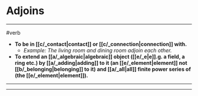 # Adjoins
---
#verb
- **To be in [[c/_contact|contact]] or [[c/_connection|connection]] with.**
	- _Example: The living room and dining room adjoin each other._
- **To extend an [[a/_algebraic|algebraic]] object ([[e/_e|e]].g. a field, a ring etc.) by [[a/_adding|adding]] to it (an [[e/_element|element]] not [[b/_belonging|belonging]] to it) and [[a/_all|all]] finite power series of (the [[e/_element|element]]).**
---
---
